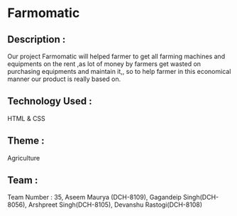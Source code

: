 # Farmomatic
## Description : 
Our project Farmomatic will helped farmer to get all farming machines and equipments on the rent ,as lot of money by farmers get wasted on purchasing equipments and maintain it,, so to help farmer in this economical manner our product is really based on.
## Technology Used : 
HTML & CSS
## Theme : 
Agriculture
## Team : 
Team Number : 35, Aseem Maurya (DCH-8109), Gagandeip Singh(DCH-8056), Arshpreet Singh(DCH-8105), Devanshu Rastogi(DCH-8108)
